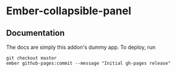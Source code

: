 # Ember-collapsible-panel

## Documentation

The docs are simply this addon's dummy app. To deploy, run

```
git checkout master
ember github-pages:commit --message "Initial gh-pages release"
```

